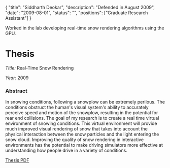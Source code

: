 {
	"title": "Siddharth Deokar",
	"description": "Defended in August 2009",
	"date": "2009-08-01",
	"status": "",
	"positions": ["Graduate Research Assistant"]
}

Worked in the lab developing real-time snow rendering algorithms using the GPU.

Thesis
======

*Title:* Real-Time Snow Rendering

*Year:* 2009

### Abstract

In snowing conditions, following a snowplow can be extremely
perilous. The conditions obstruct the human's visual system's ability
to accurately perceive speed and motion of the snowplow, resulting in
the potential for rear end collisions. The goal of my research is to
create a real time virtual environment of snowing conditions. This
virtual environment will provide much improved visual rendering of
snow that takes into account the physical interaction between the snow
particles and the light entering the snow cloud. Improving the quality
of snow rendering in interactive environments has the potential to
make driving simulators more effective at understanding how people
drive in a variety of conditions.

[Thesis PDF](http://www.d.umn.edu/cs/thesis/deokarSiddharth%20.pdf)
